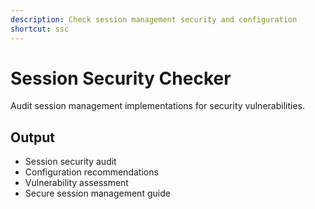 ```yaml
---
description: Check session management security and configuration
shortcut: ssc
---
```


# Session Security Checker

Audit session management implementations for security vulnerabilities.

## Output

- Session security audit
- Configuration recommendations
- Vulnerability assessment
- Secure session management guide
